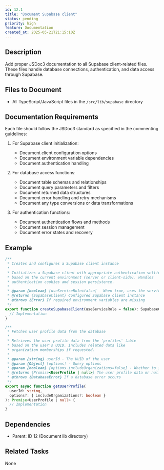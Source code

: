 ```yaml
---
id: 12.1
title: "Document Supabase client"
status: pending
priority: high
feature: Documentation
created_at: 2025-05-21T21:15:10Z
---
```


## Description

Add proper JSDoc3 documentation to all Supabase client-related files. These files handle database connections, authentication, and data access through Supabase.

## Files to Document

- All TypeScript/JavaScript files in the `/src/lib/supabase` directory

## Documentation Requirements

Each file should follow the JSDoc3 standard as specified in the commenting guidelines:

1. For Supabase client initialization:
   - Document client configuration options
   - Document environment variable dependencies
   - Document authentication handling

2. For database access functions:
   - Document table schemas and relationships
   - Document query parameters and filters
   - Document returned data structures
   - Document error handling and retry mechanisms
   - Document any type conversions or data transformations

3. For authentication functions:
   - Document authentication flows and methods
   - Document session management
   - Document error states and recovery

## Example

```typescript
/**
 * Creates and configures a Supabase client instance
 * 
 * Initializes a Supabase client with appropriate authentication settings
 * based on the current environment (server or client-side). Handles
 * authentication cookies and session persistence.
 *
 * @param {boolean} [useServiceRole=false] - When true, uses the service role key for admin access
 * @returns {SupabaseClient} Configured Supabase client instance
 * @throws {Error} If required environment variables are missing
 */
export function createSupabaseClient(useServiceRole = false): SupabaseClient {
  // Implementation
}

/**
 * Fetches user profile data from the database
 * 
 * Retrieves the user profile data from the 'profiles' table
 * based on the user's UUID. Includes related data like
 * organization memberships if requested.
 *
 * @param {string} userId - The UUID of the user
 * @param {Object} [options] - Query options
 * @param {boolean} [options.includeOrganizations=false] - Whether to include organization memberships
 * @returns {Promise<UserProfile | null>} The user profile data or null if not found
 * @throws {DatabaseError} If a database error occurs
 */
export async function getUserProfile(
  userId: string,
  options?: { includeOrganizations?: boolean }
): Promise<UserProfile | null> {
  // Implementation
}
```

## Dependencies

- Parent: ID 12 (Document lib directory)

## Related Tasks

None
